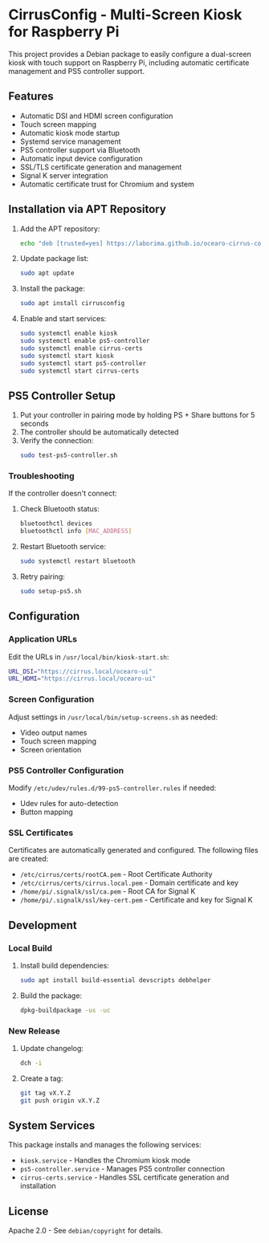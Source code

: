# CirrusConfig - Multi-Screen Kiosk for Raspberry Pi

This project provides a Debian package to easily configure a dual-screen kiosk with touch support on Raspberry Pi, including automatic certificate management and PS5 controller support.

## Features

- Automatic DSI and HDMI screen configuration
- Touch screen mapping
- Automatic kiosk mode startup
- Systemd service management
- PS5 controller support via Bluetooth
- Automatic input device configuration
- SSL/TLS certificate generation and management
- Signal K server integration
- Automatic certificate trust for Chromium and system

## Installation via APT Repository

1. Add the APT repository:
   ```bash
   echo "deb [trusted=yes] https://laborima.github.io/ocearo-cirrus-config/ ./" | sudo tee /etc/apt/sources.list.d/cirrusconfig.list
   ```

2. Update package list:
   ```bash
   sudo apt update
   ```

3. Install the package:
   ```bash
   sudo apt install cirrusconfig
   ```

4. Enable and start services:
   ```bash
   sudo systemctl enable kiosk
   sudo systemctl enable ps5-controller
   sudo systemctl enable cirrus-certs
   sudo systemctl start kiosk
   sudo systemctl start ps5-controller
   sudo systemctl start cirrus-certs
   ```

## PS5 Controller Setup

1. Put your controller in pairing mode by holding PS + Share buttons for 5 seconds
2. The controller should be automatically detected
3. Verify the connection:
   ```bash
   sudo test-ps5-controller.sh
   ```

### Troubleshooting

If the controller doesn't connect:
1. Check Bluetooth status:
   ```bash
   bluetoothctl devices
   bluetoothctl info [MAC_ADDRESS]
   ```
2. Restart Bluetooth service:
   ```bash
   sudo systemctl restart bluetooth
   ```
3. Retry pairing:
   ```bash
   sudo setup-ps5.sh
   ```

## Configuration

### Application URLs
Edit the URLs in `/usr/local/bin/kiosk-start.sh`:
```bash
URL_DSI="https://cirrus.local/ocearo-ui"
URL_HDMI="https://cirrus.local/ocearo-ui"
```

### Screen Configuration
Adjust settings in `/usr/local/bin/setup-screens.sh` as needed:
- Video output names
- Touch screen mapping
- Screen orientation

### PS5 Controller Configuration
Modify `/etc/udev/rules.d/99-ps5-controller.rules` if needed:
- Udev rules for auto-detection
- Button mapping

### SSL Certificates
Certificates are automatically generated and configured. The following files are created:
- `/etc/cirrus/certs/rootCA.pem` - Root Certificate Authority
- `/etc/cirrus/certs/cirrus.local.pem` - Domain certificate and key
- `/home/pi/.signalk/ssl/ca.pem` - Root CA for Signal K
- `/home/pi/.signalk/ssl/key-cert.pem` - Certificate and key for Signal K

## Development

### Local Build

1. Install build dependencies:
   ```bash
   sudo apt install build-essential devscripts debhelper
   ```

2. Build the package:
   ```bash
   dpkg-buildpackage -us -uc
   ```

### New Release

1. Update changelog:
   ```bash
   dch -i
   ```

2. Create a tag:
   ```bash
   git tag vX.Y.Z
   git push origin vX.Y.Z
   ```

## System Services

This package installs and manages the following services:
- `kiosk.service` - Handles the Chromium kiosk mode
- `ps5-controller.service` - Manages PS5 controller connection
- `cirrus-certs.service` - Handles SSL certificate generation and installation

## License

Apache 2.0 - See `debian/copyright` for details.
